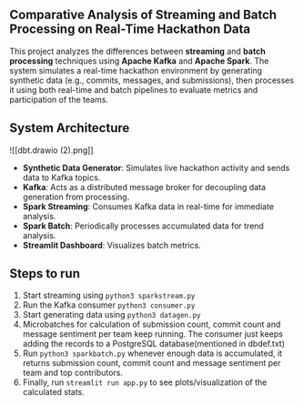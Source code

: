 ## Comparative Analysis of Streaming and Batch Processing on Real-Time Hackathon Data
This project analyzes the differences between **streaming** and **batch processing** techniques using **Apache Kafka** and **Apache Spark**. The system simulates a real-time hackathon environment by generating synthetic data (e.g., commits, messages, and submissions), then processes it using both real-time and batch pipelines to evaluate metrics and participation of the teams.

## System Architecture
![[dbt.drawio (2).png]]
- **Synthetic Data Generator**: Simulates live hackathon activity and sends data to Kafka topics.
- **Kafka**: Acts as a distributed message broker for decoupling data generation from processing.
- **Spark Streaming**: Consumes Kafka data in real-time for immediate analysis.
- **Spark Batch**: Periodically processes accumulated data for trend analysis.
- **Streamlit Dashboard**: Visualizes batch metrics.

## Steps to run
1. Start streaming using ```python3 sparkstream.py```
2. Run the Kafka consumer ```python3 consumer.py```
3. Start generating data using ```python3 datagen.py```
4. Microbatches for calculation of submission count, commit count and message sentiment per team keep running. The consumer just keeps adding the records to a PostgreSQL database(mentioned in dbdef.txt)
5. Run ```python3 sparkbatch.py``` whenever enough data is accumulated, it returns submission count, commit count and message sentiment per team and top contributors. 
6. Finally, run ```streamlit run app.py``` to see plots/visualization of the calculated stats. 